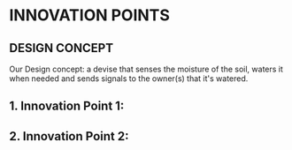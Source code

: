 # INNOVATION POINTS

 ## DESIGN CONCEPT
  Our Design concept: a devise that senses the moisture of the soil, waters it when needed and sends signals to the owner(s) that it's watered.


 ## 1. Innovation Point 1: 




 ## 2. Innovation Point 2: 
